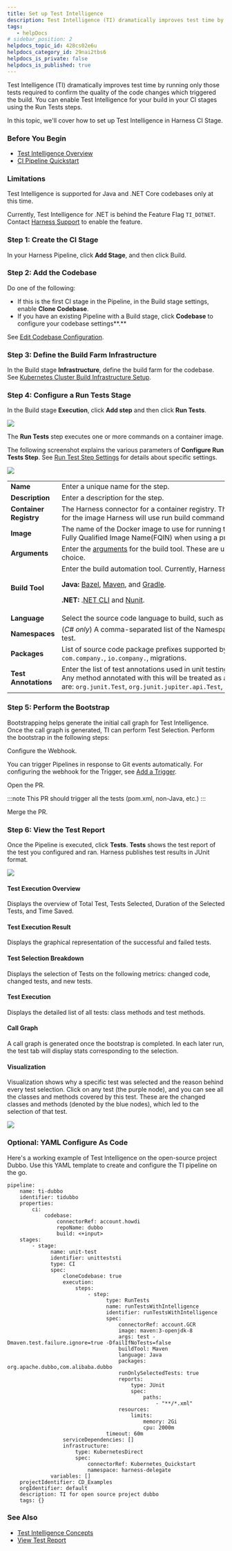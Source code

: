 ```yaml
---
title: Set up Test Intelligence
description: Test Intelligence (TI) dramatically improves test time by running only those tests required to confirm the quality of the code changes which triggered the build. You can enable Test Intelligence for…
tags: 
   - helpDocs
# sidebar_position: 2
helpdocs_topic_id: 428cs02e6u
helpdocs_category_id: 29nai2tbs6
helpdocs_is_private: false
helpdocs_is_published: true
---
```


Test Intelligence (TI) dramatically improves test time by running only those tests required to confirm the quality of the code changes which triggered the build. You can enable Test Intelligence for your build in your CI stages using the Run Tests steps.

In this topic, we'll cover how to set up Test Intelligence in Harness CI Stage.

### Before You Begin

* [Test Intelligence Overview](../../ci-quickstarts/test-intelligence-concepts.md)
* [CI Pipeline Quickstart](../../ci-quickstarts/ci-pipeline-quickstart.md)

### Limitations

Test Intelligence is supported for Java and .NET Core codebases only at this time.

Currently, Test Intelligence for .NET is behind the Feature Flag `TI_DOTNET`. Contact [Harness Support](mailto:support@harness.io) to enable the feature.

### Step 1: Create the CI Stage

In your Harness Pipeline, click **Add Stage**, and then click Build.

### Step 2: Add the Codebase

Do one of the following:

* If this is the first CI stage in the Pipeline, in the Build stage settings, enable **Clone Codebase**.
* If you have an existing Pipeline with a Build stage, click **Codebase** to configure your codebase settings**.**

See [Edit Codebase Configuration](../codebase-configuration/create-and-configure-a-codebase.md).

### Step 3: Define the Build Farm Infrastructure

In the Build stage **Infrastructure**, define the build farm for the codebase. See [Kubernetes Cluster Build Infrastructure Setup](../set-up-build-infrastructure/set-up-a-kubernetes-cluster-build-infrastructure.md).

### Step 4: Configure a Run Tests Stage

In the Build stage **Execution**, click **Add step** and then click **Run Tests**.

![](./static/set-up-set-up-test-intelligence-530.png)

The **Run Tests** step executes one or more commands on a container image.

The following screenshot explains the various parameters of **Configure Run Tests Step**. See [Run Test Step Settings](../../ci-technical-reference/configure-run-tests-step-settings.md) for details about specific settings.

![](./static/set-up-test-intelligence-02.png)

|  |  |
| --- | --- |
| **Name** | Enter a unique name for the step. |
| **Description** | Enter a description for the step. |
| **Container Registry** | The Harness connector for a container registry. This is the container registry for the image Harness will use run build command on, such as Docker Hub. |
| **Image** | The name of the Docker image to use for running the build commands. Enter a Fully Qualified Image Name(FQIN) when using a private container registry. |
| **Arguments** | Enter the [arguments](../../ci-technical-reference/configure-run-tests-step-settings.md) for the build tool. These are used as input for the build tool choice. |
| **Build Tool** | Enter the build automation tool. Currently, Harness supports the following:*<p></p><p>**Java:** [Bazel](https://bazel.build/), [Maven](https://maven.apache.org/), and [Gradle](https://gradle.org/).</p><p>**.NET:** .[NET CLI](https://docs.microsoft.com/en-us/dotnet/core/tools/) and [Nunit](https://nunit.org/).</p>|
| **Language** | Select the source code language to build, such as Java or C#. |
| **Namespaces** | (*C# only*) A comma-separated list of the Namespace prefixes that you want to test. |
| **Packages** | List of source code package prefixes supported by a comma. For example `com.company.`, `io.company.`, migrations. |
| **Test Annotations** | Enter the list of test annotations used in unit testing, separated by commas. Any method annotated with this will be treated as a test method. The defaults are: `org.junit.Test`, `org.junit.jupiter.api.Test`, `org.testng.annotations.Test` |

### Step 5: Perform the Bootstrap

Bootstrapping helps generate the initial call graph for Test Intelligence. Once the call graph is generated, TI can perform Test Selection. Perform the bootstrap in the following steps:

Configure the Webhook.

You can trigger Pipelines in response to Git events automatically. For configuring the webhook for the Trigger, see [Add a Trigger](../../../platform/11_Triggers/triggering-pipelines.md#step-1-add-a-trigger-to-a-pipeline). 

Open the PR.

:::note
This PR should trigger all the tests (pom.xml, non-Java, etc.)
:::

Merge the PR.

### Step 6: View the Test Report

Once the Pipeline is executed, click **Tests**. **Tests** shows the test report of the test you configured and ran. Harness publishes test results in JUnit format. 

![](./static/set-up-test-intelligence-03.png)

#### Test Execution Overview

Displays the overview of Total Test, Tests Selected, Duration of the Selected Tests, and Time Saved.

#### Test Execution Result

Displays the graphical representation of the successful and failed tests.

#### Test Selection Breakdown

Displays the selection of Tests on the following metrics: changed code, changed tests, and new tests.

#### Test Execution

Displays the detailed list of all tests: class methods and test methods.

#### Call Graph

A call graph is generated once the bootstrap is completed. In each later run, the test tab will display stats corresponding to the selection. 

#### Visualization

Visualization shows why a specific test was selected and the reason behind every test selection. Click on any test (the purple node), and you can see all the classes and methods covered by this test. These are the changed classes and methods (denoted by the blue nodes), which led to the selection of that test.

![](./static/set-up-set-up-test-intelligence-531.png)

### Optional: YAML Configure As Code

Here's a working example of Test Intelligence on the open-source project Dubbo. Use this YAML template to create and configure the TI pipeline on the go.


```
pipeline:  
    name: ti-dubbo  
    identifier: tidubbo  
    properties:  
        ci:  
            codebase:  
                connectorRef: account.howdi  
                repoName: dubbo  
                build: <+input>  
    stages:  
        - stage:  
              name: unit-test  
              identifier: unitteststi  
              type: CI  
              spec:  
                  cloneCodebase: true  
                  execution:  
                      steps:  
                          - step:  
                                type: RunTests  
                                name: runTestsWithIntelligence  
                                identifier: runTestsWithIntelligence  
                                spec:  
                                    connectorRef: account.GCR  
                                    image: maven:3-openjdk-8  
                                    args: test -Dmaven.test.failure.ignore=true -DfailIfNoTests=false  
                                    buildTool: Maven  
                                    language: Java  
                                    packages: org.apache.dubbo,com.alibaba.dubbo  
                                    runOnlySelectedTests: true  
                                    reports:  
                                        type: JUnit  
                                        spec:  
                                            paths:  
                                                - "**/*.xml"  
                                    resources:  
                                        limits:  
                                            memory: 2Gi  
                                            cpu: 2000m  
                                timeout: 60m  
                  serviceDependencies: []  
                  infrastructure:  
                      type: KubernetesDirect  
                      spec:  
                          connectorRef: Kubernetes_Quickstart  
                          namespace: harness-delegate  
              variables: []  
    projectIdentifier: CD_Examples  
    orgIdentifier: default  
    description: TI for open source project dubbo  
    tags: {}
```
### See Also

* [Test Intelligence Concepts](../../ci-quickstarts/test-intelligence-concepts.md)
* [View Test Report](../view-your-builds/viewing-tests.md)

